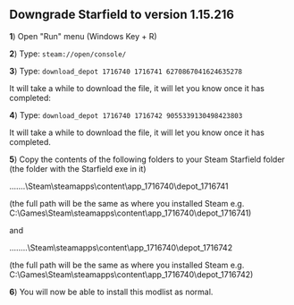 ## Downgrade Starfield to version 1.15.216

**1**) Open "Run" menu (Windows Key + R)

**2**) Type: `steam://open/console/`

**3**) Type: `download_depot 1716740 1716741 6270867041624635278`

It will take a while to download the file, it will let you know once it has completed:

**4**) Type: `download_depot 1716740 1716742 9055339130498423803`

It will take a while to download the file, it will let you know once it has completed.

**5**) Copy the contents of the following folders to your Steam Starfield folder (the folder with the Starfield exe in it)

.......\Steam\steamapps\content\app_1716740\depot_1716741 

(the full path will be the same as where you installed Steam e.g. C:\Games\Steam\steamapps\content\app_1716740\depot_1716741)

and

........\Steam\steamapps\content\app_1716740\depot_1716742 

(the full path will be the same as where you installed Steam e.g. C:\Games\Steam\steamapps\content\app_1716740\depot_1716742)

**6**) You will now be able to install this modlist as normal.
